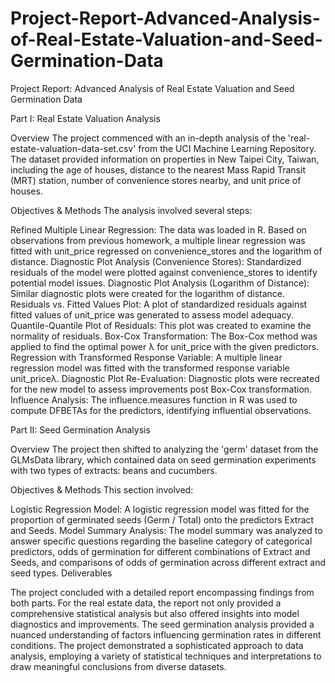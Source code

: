 # Project-Report-Advanced-Analysis-of-Real-Estate-Valuation-and-Seed-Germination-Data
Project Report: Advanced Analysis of Real Estate Valuation and Seed Germination Data

Part I: Real Estate Valuation Analysis

Overview
The project commenced with an in-depth analysis of the 'real-estate-valuation-data-set.csv' from the UCI Machine Learning Repository. The dataset provided information on properties in New Taipei City, Taiwan, including the age of houses, distance to the nearest Mass Rapid Transit (MRT) station, number of convenience stores nearby, and unit price of houses.

Objectives & Methods
The analysis involved several steps:

Refined Multiple Linear Regression: The data was loaded in R. Based on observations from previous homework, a multiple linear regression was fitted with unit_price regressed on convenience_stores and the logarithm of distance.
Diagnostic Plot Analysis (Convenience Stores): Standardized residuals of the model were plotted against convenience_stores to identify potential model issues.
Diagnostic Plot Analysis (Logarithm of Distance): Similar diagnostic plots were created for the logarithm of distance.
Residuals vs. Fitted Values Plot: A plot of standardized residuals against fitted values of unit_price was generated to assess model adequacy.
Quantile-Quantile Plot of Residuals: This plot was created to examine the normality of residuals.
Box-Cox Transformation: The Box-Cox method was applied to find the optimal power λ for unit_price with the given predictors.
Regression with Transformed Response Variable: A multiple linear regression model was fitted with the transformed response variable unit_priceλ.
Diagnostic Plot Re-Evaluation: Diagnostic plots were recreated for the new model to assess improvements post Box-Cox transformation.
Influence Analysis: The influence.measures function in R was used to compute DFBETAs for the predictors, identifying influential observations.



Part II: Seed Germination Analysis

Overview
The project then shifted to analyzing the 'germ' dataset from the GLMsData library, which contained data on seed germination experiments with two types of extracts: beans and cucumbers.

Objectives & Methods
This section involved:

Logistic Regression Model: A logistic regression model was fitted for the proportion of germinated seeds (Germ / Total) onto the predictors Extract and Seeds.
Model Summary Analysis: The model summary was analyzed to answer specific questions regarding the baseline category of categorical predictors, odds of germination for different combinations of Extract and Seeds, and comparisons of odds of germination across different extract and seed types.
Deliverables

The project concluded with a detailed report encompassing findings from both parts. For the real estate data, the report not only provided a comprehensive statistical analysis but also offered insights into model diagnostics and improvements. The seed germination analysis provided a nuanced understanding of factors influencing germination rates in different conditions. The project demonstrated a sophisticated approach to data analysis, employing a variety of statistical techniques and interpretations to draw meaningful conclusions from diverse datasets.
